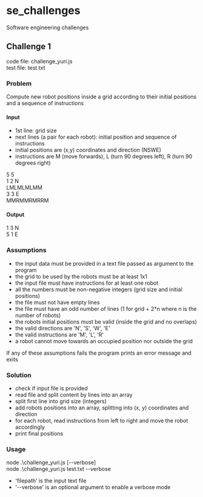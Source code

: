 # se_challenges
Software engineering challenges

## Challenge 1
code file: challenge_yuri.js  
test file: test.txt

### Problem
Compute new robot positions inside a grid according to their initial positions and a sequence of instructions

#### Input
- 1st line: grid size
- next lines (a pair for each robot): initial position and sequence of instructions
- initial positions are (x,y) coordinates and direction (NSWE)
- instructions are M (move forwards), L (turn 90 degrees left), R (turn 90 degrees right)

5 5  
1 2 N  
LMLMLMLMM  
3 3 E  
MMRMMRMRRM

#### Output
1 3 N  
5 1 E

### Assumptions
- the input data must be provided in a text file passed as argument to the program
- the grid to be used by the robots must be at least 1x1
- the input file must have instructions for at least one robot
- all the numbers must be non-negative integers (grid size and initial positions)
- the file must not have empty lines
- the file must have an odd number of lines (1 for grid + 2*n where n is the number of robots)
- the robots initial positions must be valid (inside the grid and no overlaps)
- the valid directions are 'N', 'S', 'W', 'E'
- the valid instructions are 'M', 'L', 'R'
- a robot cannot move towards an occupied position nor outside the grid

If any of these assumptions fails the program prints an error message and exits

### Solution
- check if input file is provided
- read file and split content by lines into an array
- split first line into grid size (integers)
- add robots positions into an array, splitting into (x, y) coordinates and direction
- for each robot, read instructions from left to right and move the robot accordingly
- print final positions

### Usage
node .\challenge_yuri.js <filepath> [--verbose]  
node .\challenge_yuri.js test.txt --verbose

- 'filepath' is the input text file
- '--verbose' is an optional argument to enable a verbose mode
